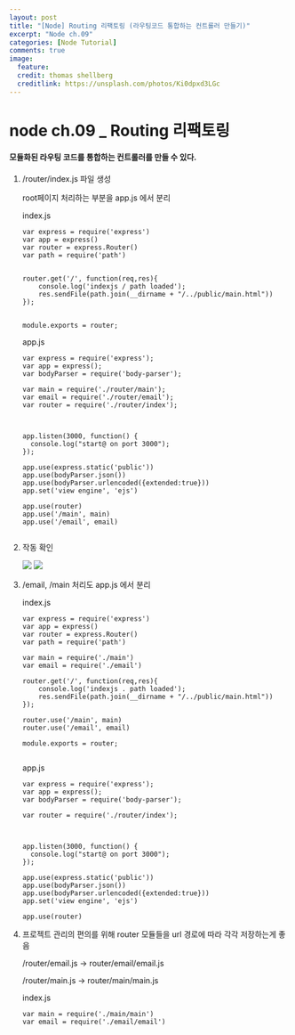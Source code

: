 ```yaml
---
layout: post
title: "[Node] Routing 리팩토링 (라우팅코드 통합하는 컨트롤러 만들기)"
excerpt: "Node ch.09"
categories: [Node Tutorial]
comments: true
image:
  feature:
  credit: thomas shellberg
  creditlink: https://unsplash.com/photos/Ki0dpxd3LGc
---
```


# node ch.09 _ Routing 리팩토링

#### 모듈화된 라우팅 코드를 통합하는 컨트롤러를 만들 수 있다.

1. /router/index.js  파일 생성

    root페이지 처리하는 부분을 app.js 에서 분리


    index.js

    ```
    var express = require('express')
    var app = express()
    var router = express.Router()
    var path = require('path')


    router.get('/', function(req,res){
        console.log('indexjs / path loaded');
        res.sendFile(path.join(__dirname + "/../public/main.html"))
    });


    module.exports = router;

    ```


    app.js

    ```
    var express = require('express');
    var app = express();
    var bodyParser = require('body-parser');

    var main = require('./router/main');
    var email = require('./router/email');
    var router = require('./router/index');



    app.listen(3000, function() {
      console.log("start@ on port 3000");
    });

    app.use(express.static('public'))
    app.use(bodyParser.json())
    app.use(bodyParser.urlencoded({extended:true}))
    app.set('view engine', 'ejs')

    app.use(router)
    app.use('/main', main)
    app.use('/email', email)


    ```

2. 작동 확인

    <img src="http://postfiles16.naver.net/MjAxNzA4MjBfMTQ1/MDAxNTAzMjE2MTU3NTI3.8g55dHH2CJMW-S-JbN4wZXpHaOVHbfD3y-RH8N6GSB4g.dIgC-RMyiWhhbzrKsDOdWpFAPlF2RDs70nwjzrfxrugg.PNG.thddk7979/%EC%8A%A4%ED%81%AC%EB%A6%B0%EC%83%B7_2017-08-20_%EC%98%A4%ED%9B%84_5.02.05.png?type=w3">

    <img src="http://postfiles11.naver.net/MjAxNzA4MjBfMTY2/MDAxNTAzMjE2MTU3MDA4.s3DgRuHNsPuJ6EwlpKiVDBPbOpzruSSiaraIn5c19Skg.Ith9wWztVHbIo_UoSe9DNcAg5EcwuAWxIPTQPGbksvIg.PNG.thddk7979/%EC%8A%A4%ED%81%AC%EB%A6%B0%EC%83%B7_2017-08-20_%EC%98%A4%ED%9B%84_5.01.57.png?type=w3">



3. /email, /main 처리도 app.js 에서 분리

    index.js

    ```
    var express = require('express')
    var app = express()
    var router = express.Router()
    var path = require('path')

    var main = require('./main')
    var email = require('./email')

    router.get('/', function(req,res){
        console.log('indexjs . path loaded');
        res.sendFile(path.join(__dirname + "/../public/main.html"))
    });

    router.use('/main', main)
    router.use('/email', email)

    module.exports = router;


    ```

    app.js

    ```
    var express = require('express');
    var app = express();
    var bodyParser = require('body-parser');

    var router = require('./router/index');



    app.listen(3000, function() {
      console.log("start@ on port 3000");
    });

    app.use(express.static('public'))
    app.use(bodyParser.json())
    app.use(bodyParser.urlencoded({extended:true}))
    app.set('view engine', 'ejs')

    app.use(router)

    ```

4. 프로젝트 관리의 편의를 위해 router 모듈들을 url 경로에 따라 각각 저장하는게 좋음

    /router/email.js -> router/email/email.js

    /router/main.js -> router/main/main.js


    index.js

    ```
    var main = require('./main/main')
    var email = require('./email/email')

    ```
